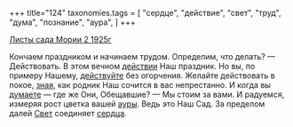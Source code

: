 +++
title="124"
taxonomies.tags = [
 "сердце",
 "действие",
 "свет",
 "труд",
 "дума",
 "познание",
 "аура",
]
+++

[Листы сада Мории 2 1925г](/agni/1925)

Кончаем праздником и начинаем трудом. Определим, что делать? — Действовать. В этом вечном [действии](/tags/действие) Наш праздник. Но вы, по примеру Нашему, [действуйте](/tags/действие) без огорчения. Желайте действовать в покое, [зная](/tags/познание), как родник Наш сочится в вас непрестанно. И когда вы [думаете](/tags/дума) — где же Они, Обещавшие? — Мы стоим за вами. И радуемся, измеряя рост цветка вашей [ауры](/tags/аура). Ведь это Наш Сад. За пределом далей [Свет](/tags/свет) соединяет [сердца](/tags/сердце).   

